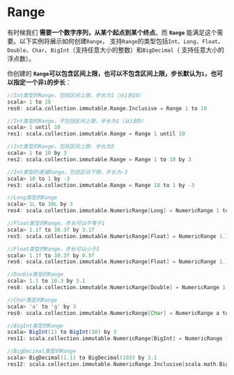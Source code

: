 Range
==========================================================
有时候我们 **需要一个数字序列，从某个起点到某个终点**。而 **`Range`** 能满足这个需要。以下实例将展示如何创建`Range`，
支持`Range`的类型包括`Int`、`Long`、`Float`、`Double`、`Char`、`BigInt`（支持任意大小的整数）和`BigDecimal`（
支持任意大小的浮点数）。

你创建的 **`Range`可以包含区间上限，也可以不包含区间上限，步长默认为`1`，也可以指定一个非`1`的步长**：
```scala
//Int类型的Range，包括区间上限，步长为1（从1到10）
scala> 1 to 10
res0: scala.collection.immutable.Range.Inclusive = Range 1 to 10

//Int类型的Range，不包括区间上限，步长为1（从1到9）
scala> 1 until 10
res1: scala.collection.immutable.Range = Range 1 until 10

//Int类型的Range，包括区间上限，步长为3
scala> 1 to 10 by 3
res2: scala.collection.immutable.Range = Range 1 to 10 by 3

//Int类型的递减Range，包括区间下限，步长为-3
scala> 10 to 1 by -3
res3: scala.collection.immutable.Range = Range 10 to 1 by -3

//Long类型的Range
scala> 1L to 10L by 3
res4: scala.collection.immutable.NumericRange[Long] = NumericRange 1 to 10 by 3

//Float类型的Range，步长可以不等于1
scala> 1.1f to 10.3f by 3.1f
res5: scala.collection.immutable.NumericRange[Float] = NumericRange 1.1 to 10.3 by 3.1

//Float类型的Range，步长可以小于1
scala> 1.1f to 10.3f by 0.5f
res6: scala.collection.immutable.NumericRange[Float] = NumericRange 1.1 to 10.3 by 0.5

//Double类型的Range
scala> 1.1 to 10.3 by 3.1
res8: scala.collection.immutable.NumericRange[Double] = NumericRange 1.1 to 10.3 by 3.1

//Char类型的Range
scala> 'a' to 'g' by 3
res9: scala.collection.immutable.NumericRange[Char] = NumericRange a to g by ?

//BigInt类型的Range
scala> BigInt(1) to BigInt(10) by 3
res11: scala.collection.immutable.NumericRange[BigInt] = NumericRange 1 to 10 by 3

//BigDecimal类型的Range
scala> BigDecimal(1.1) to BigDecimal(103) by 3.1
res12: scala.collection.immutable.NumericRange.Inclusive[scala.math.BigDecimal] = NumericRange 1.1 to 103 by 3.1
```
